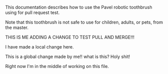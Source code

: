 This documentation describes how to use the Pavel robotic
toothbrush using for pull request test.

Note that this toothbrush is not safe to use for children,
adults, or pets, from the master.

THIS IS ME ADDING A CHANGE TO TEST PULL AND MERGE!!!


I have made a local change here.

This is a global change made by me!! what is this? Holy shit!

Right now I'm in the middle of working on this file.